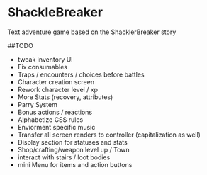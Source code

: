 # ShackleBreaker
Text adventure game based on the ShacklerBreaker story

##TODO
* tweak inventory UI
* Fix consumables
* Traps / encounters / choices before battles
* Character creation screen
* Rework character level / xp 
* More Stats (recovery, attributes)
* Parry System
* Bonus actions / reactions
* Alphabetize CSS rules
* Enviorment specific music
* Transfer all screen renders to controller (capitalization as well)
* Display section for statuses and stats
* Shop/crafting/weapon level up / Town
* interact with stairs / loot bodies
* mini Menu for items and action buttons


